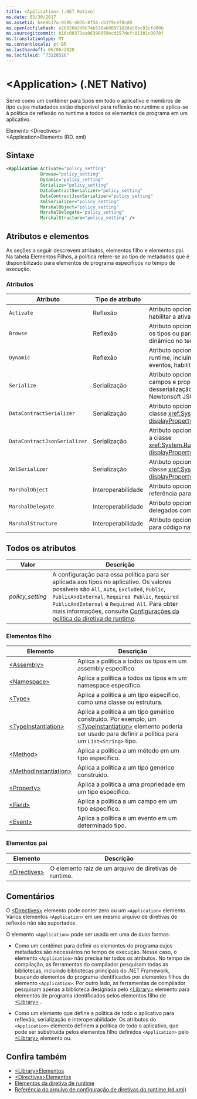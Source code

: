 ```yaml
---
title: <Application> (.NET Nativo)
ms.date: 03/30/2017
ms.assetid: b4e9b37a-059b-4076-8f56-cb3f9cef0cd9
ms.openlocfilehash: e26826b3d8674b536ab0897182da58bc02cfd00b
ms.sourcegitcommit: b16c00371ea06398859ecd157defc81301c9070f
ms.translationtype: MT
ms.contentlocale: pt-BR
ms.lasthandoff: 06/06/2020
ms.locfileid: "73128526"
---
```

# <a name="application-element-net-native"></a>\<Application> (.NET Nativo)
Serve como um contêiner para tipos em todo o aplicativo e membros de tipo cujos metadados estão disponível para reflexão no runtime e aplica-se à política de reflexão no runtime a todos os elementos de programa em um aplicativo.  
  
 Elemento \<Directives>  
\<Application>Elemento (RD. xml)  
  
## <a name="syntax"></a>Sintaxe  
  
```xml  
<Application Activate="policy_setting"  
             Browse="policy_setting"  
             Dynamic="policy_setting"  
             Serialize="policy_setting"  
             DataContractSerializer="policy_setting"  
             DataContractJsonSerializer="policy_setting"  
             XmlSerializer="policy_setting"  
             MarshalObject="policy_setting"  
             MarshalDelegate="policy_setting"  
             MarshalStructure="policy_setting" />  
```  
  
## <a name="attributes-and-elements"></a>Atributos e elementos  
 As seções a seguir descrevem atributos, elementos filho e elementos pai. Na tabela Elementos Filhos, a política refere-se ao tipo de metadados que é disponibilizado para elementos de programa específicos no tempo de execução.  
  
### <a name="attributes"></a>Atributos  
  
|Atributo|Tipo de atributo|Descrição|  
|---------------|--------------------|-----------------|  
|`Activate`|Reflexão|Atributo opcional. Controla o acesso de runtime a construtores para habilitar a ativação de instâncias.|  
|`Browse`|Reflexão|Atributo opcional. Controla consultas para obter informações sobre os tipos ou para enumerá-los, mas não permite qualquer acesso dinâmico no tempo de execução.|  
|`Dynamic`|Reflexão|Atributo opcional. Controla o acesso a todos os tipos de membro ao runtime, incluindo construtores, métodos, campos, propriedades e eventos, habilitando a programação dinâmica.|  
|`Serialize`|Serialização|Atributo opcional. Controla o acesso ao runtime para construtores, campos e propriedades para habilitar a serialização e desserialização das instâncias por bibliotecas como o serializador Newtonsoft JSON.|  
|`DataContractSerializer`|Serialização|Atributo opcional. Controla a política de serialização que usa a classe <xref:System.Runtime.Serialization.DataContractSerializer?displayProperty=nameWithType>.|  
|`DataContractJsonSerializer`|Serialização|Atributo opcional. Controla a política de serialização JSON que usa a classe <xref:System.Runtime.Serialization.Json.DataContractJsonSerializer?displayProperty=nameWithType>.|  
|`XmlSerializer`|Serialização|Atributo opcional. Controla a política de serialização XML que usa a classe <xref:System.Xml.Serialization.XmlSerializer?displayProperty=nameWithType>.|  
|`MarshalObject`|Interoperabilidade|Atributo opcional. Política de controles de marshaling de tipos de referência para o Windows Runtime e COM.|  
|`MarshalDelegate`|Interoperabilidade|Atributo opcional. Controla a diretiva de marshaling de tipos delegados como ponteiros de função para código nativo.|  
|`MarshalStructure`|Interoperabilidade|Atributo opcional. Controla a política de estruturas de marshaling para código nativo.|  
  
## <a name="all-attributes"></a>Todos os atributos  
  
|Valor|Descrição|  
|-----------|-----------------|  
|*policy_setting*|A configuração para essa política para ser aplicada aos tipos no aplicativo. Os valores possíveis são `All`, `Auto`, `Excluded`, `Public`, `PublicAndInternal`, `Required Public`, `Required PublicAndInternal` e `Required All`. Para obter mais informações, consulte [Configurações da política da diretiva de runtime](runtime-directive-policy-settings.md).|  
  
### <a name="child-elements"></a>Elementos filho  
  
|Elemento|Descrição|  
|-------------|-----------------|  
|[\<Assembly>](assembly-element-net-native.md)|Aplica a política a todos os tipos em um assembly específico.|  
|[\<Namespace>](namespace-element-net-native.md)|Aplica a política a todos os tipos em um namespace específico.|  
|[\<Type>](type-element-net-native.md)|Aplica a política a um tipo específico, como uma classe ou estrutura.|  
|[\<TypeInstantiation>](typeinstantiation-element-net-native.md)|Aplica a política a um tipo genérico construído. Por exemplo, um [\<TypeInstantiation>](typeinstantiation-element-net-native.md) elemento poderia ser usado para definir a política para um `List<String>` tipo.|  
|[\<Method>](method-element-net-native.md)|Aplica a política a um método em um tipo específico.|  
|[\<MethodInstantiation>](methodinstantiation-element-net-native.md)|Aplica a política a um tipo genérico construído.|  
|[\<Property>](property-element-net-native.md)|Aplica a política a uma propriedade em um tipo específico.|  
|[\<Field>](field-element-net-native.md)|Aplica a política a um campo em um tipo específico.|  
|[\<Event>](event-element-net-native.md)|Aplica a política a um evento em um determinado tipo.|  
  
### <a name="parent-elements"></a>Elementos pai  
  
|Elemento|Descrição|  
|-------------|-----------------|  
|[\<Directives>](directives-element-net-native.md)|O elemento raiz de um arquivo de diretivas de runtime.|  
  
## <a name="remarks"></a>Comentários  
 O [\<Directives>](directives-element-net-native.md) elemento pode conter zero ou um `<Application>` elemento. Vários elementos `<Application>` em um mesmo arquivo de diretivas de reflexão não são suportados.  
  
 O elemento `<Application>` pode ser usado em uma de duas formas:  
  
- Como um contêiner para definir os elementos do programa cujos metadados são necessários no tempo de execução. Nesse caso, o elemento `<Application>` não precisa ter todos os atributos. No tempo de compilação, as ferramentas do compilador pesquisam todas as bibliotecas, incluindo bibliotecas principais do .NET Framework, buscando elementos do programa identificados por elementos filhos do elemento `<Application>`. Por outro lado, as ferramentas de compilador pesquisam apenas a biblioteca designada pelo [\<Library>](library-element-net-native.md) elemento para elementos de programa identificados pelos elementos filho de [\<Library>](library-element-net-native.md) .  
  
- Como um elemento que define a política de todo o aplicativo para reflexão, serialização e interoperabilidade. Os atributos do `<Application>` elemento definem a política de todo o aplicativo, que pode ser substituída pelos elementos filho definidos `<Application>` pelo [\<Library>](library-element-net-native.md) elemento ou.  
  
## <a name="see-also"></a>Confira também

- [\<Library>Elementos](library-element-net-native.md)
- [\<Directives>Elementos](directives-element-net-native.md)
- [Elementos da diretiva de runtime](runtime-directive-elements.md)
- [Referência do arquivo de configuração de diretivas do runtime (rd.xml)](runtime-directives-rd-xml-configuration-file-reference.md)
